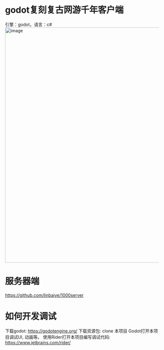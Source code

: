 #  godot复刻复古网游千年客户端
引擎：godot，语言：c#
<img width="770" alt="image" src="https://github.com/user-attachments/assets/116f98b6-7e3a-4de1-95f2-5f7a805584fd" />

# 服务器端
https://github.com/linbaiye/1000server

# 如何开发调试
下载godot: https://godotengine.org/
下载资源包: 
clone 本项目
Godot打开本项目调试UI, 动画等。
使用Rider打开本项目编写调试代码: https://www.jetbrains.com/rider/

